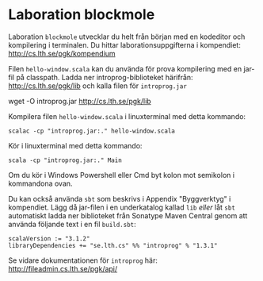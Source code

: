 # Laboration blockmole

Laboration `blockmole` utvecklar du helt från början med en kodeditor och kompilering i terminalen. Du hittar laborationsuppgifterna i kompendiet:
http://cs.lth.se/pgk/kompendium

Filen `hello-window.scala` kan du använda för prova kompilering med en jar-fil på classpath.
Ladda ner introprog-biblioteket härifrån: http://cs.lth.se/pgk/lib och kalla filen för `introprog.jar`

  wget -O introprog.jar http://cs.lth.se/pgk/lib

Kompilera filen `hello-window.scala` i linuxterminal med detta kommando:

    scalac -cp "introprog.jar:." hello-window.scala

Kör i linuxterminal med detta kommando:

    scala -cp "introprog.jar:." Main

Om du kör i Windows Powershell eller Cmd byt kolon mot semikolon i kommandona ovan.

Du kan också använda `sbt` som beskrivs i Appendix "Byggverktyg" i kompendiet. Lägg då jar-filen i en underkatalog kallad `lib` *eller* låt `sbt` automatiskt ladda ner biblioteket från Sonatype Maven Central genom att använda följande text i en fil `build.sbt`:

    scalaVersion := "3.1.2"
    libraryDependencies += "se.lth.cs" %% "introprog" % "1.3.1"

Se vidare dokumentationen för `introprog` här: http://fileadmin.cs.lth.se/pgk/api/

